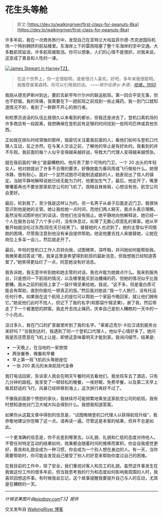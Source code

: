 # 花生头等舱

> 原文:[https://dev.to/walkingriver/first-class-for-peanuts-8ka](https://dev.to/walkingriver/first-class-for-peanuts-8ka)

许多年前，我在一次商务旅行中，发现自己在亚特兰大哈兹菲尔德-杰克逊国际机场一个特别拥挤的航站楼里。东海岸上下的雷雨阻塞了整个东海岸的空中交通。大多数航班延误，许多航班被取消。你可以想象，人们的心情不是很好。对我来说，这变成了善良和人性的一课。

[![James Stewart in Harvey](../Images/0a69d84d5df1a405f63a20c5d9dd2535.png)T2】](https://res.cloudinary.com/practicaldev/image/fetch/s--vmPl4nIQ--/c_limit%2Cf_auto%2Cfl_progressive%2Cq_auto%2Cw_880/https://walkingriver.com/assets/img/harvey.png)

> 在这个世界上，你一定很聪明，或者很讨人喜欢。好吧，多年来我很聪明。我推荐普莱森特。你可以引用我的话。
> *——埃尔伍德·p·多德，[哈维，1950](https://www.imdb.com/title/tt0042546/)*

我刚从德克萨斯州到达，要赶去新罕布什尔州的联运航班。第一回合平安无事，但也不舒服。我的背痛，我需要在下一趟航班之前找到一些止痛药。我一到门口就知道情况不妙，看到了一群群不开心的旅行者。

和检票员说话的队伍比我很久以来看到的都长，但我还是进去了。登机口离机场的许多商店有一段距离，我想确保在登机前有足够的时间找到一些阿司匹林或其他东西。

正如我在排队时经常做的那样，我密切关注着我前面的人，看他们如何与登机口代理人互动，反之亦然。在与某人交谈之前，了解他的举止是有好处的。我看到的并不乐观。我前面的每个人似乎变得越来越好战，导致大门代理人变得越来越慌张。

就在我前面的“绅士”是最糟糕的。他斥责了那个可怜的门卫，一个 20 出头的年轻女人。他对她提出了许多不合理的要求，好像她能为暴风雨或飞行做些什么。她很冷静，很有耐心，面对一个显然试图尽可能制造威胁的人，她表现出了惊人的镇定。当她平静地解释说她已经无能为力时，他更加生气了。最后，他走开了，嘴里嘟囔着再也不要坐那家航空公司的飞机了。我暗自耸耸肩，心想没有他，航空公司会更好。

最后，轮到我了，至少我是这样认为的。另一名男子从桌子后面走近门卫，我很快意识到他是她的主管。她让我给她一点时间，而他们两人聊天，我点头表示理解。虽然没有试图听他们的谈话，但他们也没有阻止。她平静地向他解释说，她已经一个人在服务台站了六个多小时，没有休息过，处理了无数心烦意乱的乘客。她从早餐开始就没吃过东西(现在天已经黑了)，接替她的人也迟到了。她的主管似乎同情她的困境，尽管我注意到他没有亲自提供帮助。他说他要去找人来接替她，让她在岗位上多呆一会儿，然后就走开了。

最后，年轻的登机口工作人员转向我，试图微笑，深呼吸，并问她如何能帮助我。我微笑着回答说:“嗯，我来这里是希望得到航班的最新消息，但我想我已经知道答案了。”她笑得更灿烂了一点，同意她没有好消息。

我告诉她，我无意中听到她和她主管的对话，我也许能为她做点什么。我来到服务台，只是想问一下航班的情况，以及哪里能买到治腰痛的药，但她的情况似乎比我更糟。我从之前的航班上拿了一袋什锦坚果给她。我说，“这不多，但是蛋白质可能会有帮助，直到你能吃一顿真正的饭。”然后我对她说:“我一个人旅行，没有托运任何行李。如果我在这个航班上的座位可以帮助一个家庭今晚回家，就让他们拥有它。”她说他们此时不找人，但记下了我的名字(和那袋什锦坚果)，谢了我，然后带走了下一个被激怒的顾客。我走开去找止痛药，庆幸自己是别人糟糕的一天中的一个小亮点。

没过多久，我在门口的扩音器里听到了我的名字。"乘客迈克尔·卡拉汉请到服务台来好吗？"当我到达时，我遇到了同一个登机口代理人，他似乎心情好多了。她问我是否还愿意在飞机上让座，即使这意味着明天才能到家。我询问细节，结果是:

*   一天晚上，在当地的一家旅馆
*   两张餐券，晚餐和早餐
*   早上第一班飞机的头等舱座位
*   一张 200 美元的未来航班代金券

我打电话回家，告诉家人我会在明天午餐时间去看他们。我坐班车去了酒店，只有几分钟的路程。我享受了一顿轻松的晚餐，一夜好眠，免费早餐，以及第二天早上极其舒适的飞行。风暴已经转移到海上，这次旅行再好不过了。

不像我前面那个愤怒的家伙，我继续尽可能频繁地乘坐这家航空公司的航班。我有时想知道他对门卫大喊大叫会得到什么。我想我知道答案。

如果你从这篇文章中得到的信息是，“试图贿赂登机口代理人以获得航班升级”，我恭敬地建议你忽略了这一点。请再读一遍。尽管这是本案的结果，但并不总是如此。

一个更准确的信息是，你不会差到哪里去。以礼貌、礼貌和仁慈的态度对待他人。不管任何特定互动的结果如何，效果都会随着时间的推移而累积。你会自我感觉更好，善良和礼貌会成为一种习惯，你会成为一个别人想在身边的人。有一天，当你需要帮助时，你可能会发现自己接受了别人的好意来帮助你度过自己的困难。

在我目前的工作中，除了安全，我们重视对客人和员工的礼貌。虽然这件事发生在我做这份工作的很多年前，但当我思考我的行为和态度如何影响我周围的人时，我喜欢回想这件事。有时候我会忘记，这个故事提醒我要提升自己与人的互动，尤其是在糟糕的一天。

* * *

*什锦坚果图片由[pixabay.com](https://pixabay.com/photos/nuts-mixed-nuts-food-assorted-1436875/)T3】提供*

交叉发布自 [WalkingRiver 博客](https://walkingriver.com/first-class-for-peanuts/)